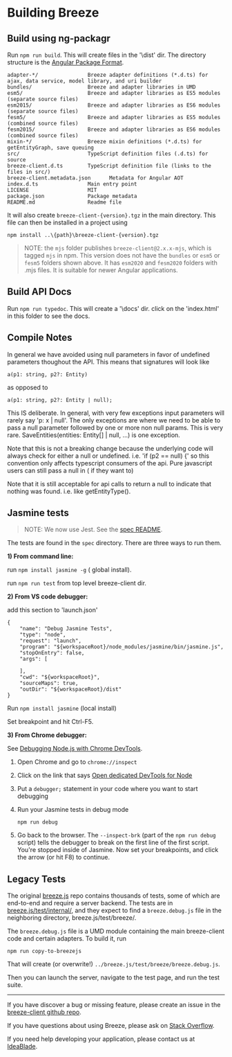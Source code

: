 # Building Breeze

## Build using ng-packagr
Run `npm run build`.  This will create files in the '\dist' dir.  The directory structure is the [Angular Package Format](https://docs.google.com/document/d/1CZC2rcpxffTDfRDs6p1cfbmKNLA6x5O-NtkJglDaBVs/preview).

    adapter-*/                Breeze adapter definitions (*.d.ts) for ajax, data service, model library, and uri builder
    bundles/                  Breeze and adapter libraries in UMD
    esm5/                     Breeze and adapter libraries as ES5 modules (separate source files)
    esm2015/                  Breeze and adapter libraries as ES6 modules (separate source files)
    fesm5/                    Breeze and adapter libraries as ES5 modules (combined source files)
    fesm2015/                 Breeze and adapter libraries as ES6 modules (combined source files)
    mixin-*/                  Breeze mixin definitions (*.d.ts) for getEntityGraph, save queuing
    src/                      TypeScript definition files (.d.ts) for source
    breeze-client.d.ts        TypeScript definition file (links to the files in src/) 
    breeze-client.metadata.json      Metadata for Angular AOT
    index.d.ts                Main entry point
    LICENSE                   MIT
    package.json              Package metadata
    README.md                 Readme file

It will also create `breeze-client-{version}.tgz` in the main directory.  This file can then be installed in a project using

    npm install ..\{path}\breeze-client-{version}.tgz

> NOTE: the `mjs` folder publishes `breeze-client@2.x.x-mjs`, which is tagged `mjs` in npm.  This version does not have the `bundles` or `esm5` or `fesm5` folders shown above.  It has `esm2020` and `fesm2020` folders with .mjs files.  It is suitable
for newer Angular applications.

## Build API Docs
Run `npm run typedoc`.  This will create a '\docs' dir. click on the 'index.html' in this folder to see the docs.

## Compile Notes
In general we have avoided using null parameters in favor of undefined parameters thoughout the API. This means that signatures will look like

`a(p1: string, p2?: Entity)`

as opposed to 

`a(p1: string, p2?: Entity | null);`

This IS deliberate.  In general, with very few exceptions input parameters will rarely say 'p: x | null'.  The only exceptions are where
we need to be able to pass a null parameter followed by one or more non null params.  This is very rare. SaveEntities(entities: Entity[] | null, ...)
is one exception. 

Note that this is not a breaking change because the underlying code will always check for either a null or undefined. i.e. 'if (p2 == null) {'
so this convention only affects typescript consumers of the api.  Pure javascript users can still pass a null in ( if they want to)

Note that it is still acceptable for api calls to return a null to indicate that nothing was found.  i.e. like getEntityType().  

## Jasmine tests 

> NOTE: We now use Jest.  See the [spec README](./spec/README.md).

The tests are found in the `spec` directory.  There are three ways to run them.

**1) From command line:**

run `npm install jasmine -g` ( global install).

run `npm run test`  from top level breeze-client dir.

**2) From VS code debugger:**

add this section to 'launch.json'
    
    {
        "name": "Debug Jasmine Tests",
        "type": "node",
        "request": "launch",
        "program": "${workspaceRoot}/node_modules/jasmine/bin/jasmine.js",
        "stopOnEntry": false,
        "args": [
            
        ],
        "cwd": "${workspaceRoot}",
        "sourceMaps": true,
        "outDir": "${workspaceRoot}/dist"
    }    

Run `npm install jasmine` (local install)

Set breakpoint and hit Ctrl-F5.     

**3) From Chrome debugger:**

See [Debugging Node.js with Chrome DevTools](https://medium.com/@paul_irish/debugging-node-js-nightlies-with-chrome-devtools-7c4a1b95ae27#.pmqejrn8q).

1) Open Chrome and go to `chrome://inspect`

2) Click on the link that says [Open dedicated DevTools for Node]()

3) Put a `debugger;` statement in your code where you want to start debugging

4) Run your Jasmine tests in debug mode

    `npm run debug`

5) Go back to the browser. The `--inspect-brk` (part of the `npm run debug` script) tells the debugger to break on the first line of the first script. You're stopped inside of Jasmine.  Now set your breakpoints, and click the arrow (or hit F8) to continue.

## Legacy Tests

The original [breeze.js](../breeze.js) repo contains thousands of tests, some of which are end-to-end and require a server backend.  The tests are in [breeze.js/test/internal/](../breeze.js/test/internal/), and they expect to find a `breeze.debug.js` file in 
the neighboring directory, breeze.js/test/breeze/.

The `breeze.debug.js` file is a UMD module containing the main breeze-client code and certain adapters.  To build it, run

`npm run copy-to-breezejs`

That will create (or overwrite!) `../breeze.js/test/breeze/breeze.debug.js`.

Then you can launch the server, navigate to the test page, and run the test suite.

<hr>

If you have discover a bug or missing feature, please create an issue in the [breeze-client github repo](https://github.com/Breeze/breeze-client).

If you have questions about using Breeze, please ask on [Stack Overflow](https://stackoverflow.com/questions/tagged/breeze).

If you need help developing your application, please contact us at [IdeaBlade](mailto:info@ideablade.com).
